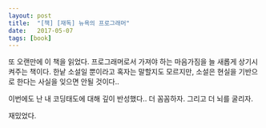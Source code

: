 ```yaml
---
layout: post
title:  "[책] [재독] 뉴욕의 프로그래머"
date:   2017-05-07
tags: [book]
---
```


또 오랜만에 이 책을 읽었다. 프로그래머로서 가져야 하는 마음가짐을 늘 새롭게 상기시켜주는 책이다. 한낱 소설일 뿐이라고 혹자는 말할지도 모르지만, 소설은 현실을 기반으로 한다는 사실을 잊으면 안될 것이다.. 

  이번에도 난 내 코딩태도에 대해 깊이 반성했다.. 더 꼼꼼하자. 그리고 더 뇌를 굴리자. 

  재밌었다.